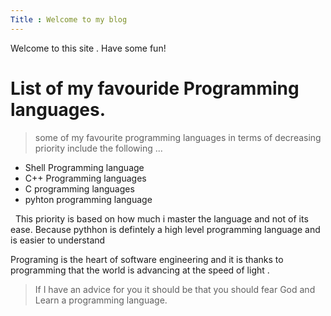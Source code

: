 ```yaml
---
Title : Welcome to my blog
---
```

Welcome to this site . Have some fun!

# List of my favouride Programming languages.

> some of my favourite programming languages in terms of decreasing priority include the following ...

- Shell Programming language
- C++ Programming languages
- C programming languages
- pyhton programming language

&nbsp; This priority is based on how much i master the language and not of its ease. Because pythhon is defintely a high level programming language and is easier to understand

Programing is the heart of software engineering and it is thanks to programming that the world is advancing at the speed of light .

> If I have an advice for you it should be that you should fear God and Learn a programming language.
